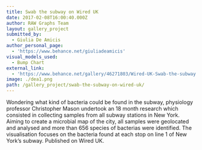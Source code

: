 ```yaml
---
title: Swab the subway on Wired UK
date: 2017-02-08T16:00:40.000Z
author: RAW Graphs Team
layout: gallery_project
submitted_by:
  - Giulia De Amicis
author_personal_page:
  - 'https://www.behance.net/giuliadeamicis'
visual_models_used:
  - Bump Chart
external_link:
  - 'https://www.behance.net/gallery/46271803/Wired-UK-Swab-the-subway'
image: ./dea1.png
path: /gallery_project/swab-the-subway-on-wired-uk/
---
```


  Wondering what kind of bacteria could be found in the subway, physiology professor Christopher Mason undertook an 18 month research which consisted in collecting samples from all subway stations in New York. Aiming to create a microbial map of the city, all samples were geolocated and analysed and more than 656 species of bacterias were identified. The visualisation focuses on the bacteria found at each stop on line 1 of New York&#8217;s subway. Published on Wired UK.
